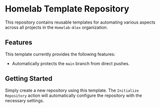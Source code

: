 # Homelab Template Repository
This repository contains reusable templates for automating various aspects across all projects in the 
`Homelab-Alex` organization.

## Features
This template currently provides the following features:

* Automatically protects the `main` branch from direct pushes.

## Getting Started
Simply create a new repository using this template. The `Initialize Repository` action will automatically
configure the repository with the necessary settings.
